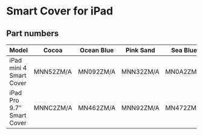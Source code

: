 # Smart Cover for iPad

## Part numbers

| Model | Cocoa | Ocean Blue | Pink Sand | Sea Blue |
|-------|-----|-----|-----|-----|
| iPad mini 4 Smart Cover | MNN52ZM/A | MN092ZM/A | MNN32ZM/A | MN0A2ZM/A |
| iPad Pro 9.7″ Smart Cover | MNNC2ZM/A | MN462ZM/A | MNN92ZM/A | MN472ZM/A |
